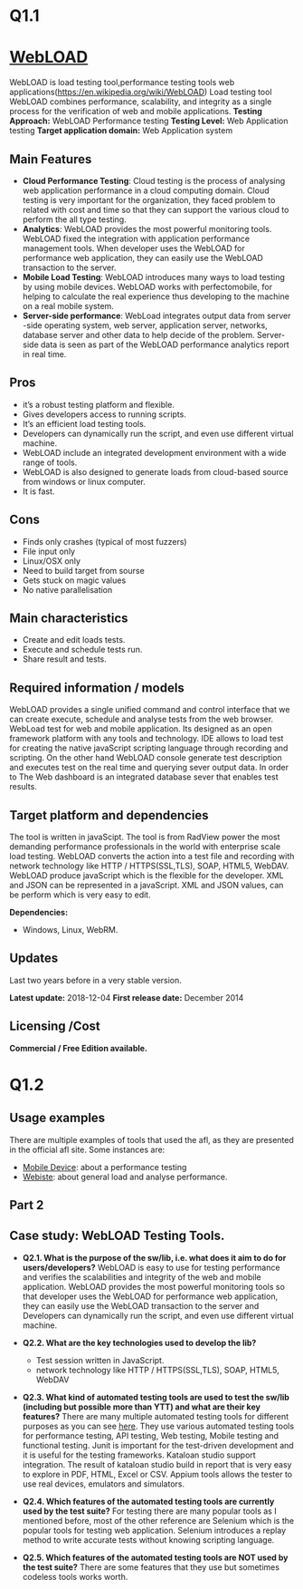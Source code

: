 # Q1.1
# [WebLOAD](https://reviews.financesonline.com/p/webload/)
WebLOAD is load testing tool,performance testing tools web applications(https://en.wikipedia.org/wiki/WebLOAD) Load testing tool WebLOAD combines performance, scalability, and integrity as a single process for the verification of web and mobile applications.
**Testing Approach:** WebLOAD Performance testing
**Testing Level:** Web Application testing
**Target application domain:** Web Application system
## Main Features
* **Cloud Performance Testing**: Cloud testing is the process of analysing web application performance in a cloud computing domain. Cloud testing is very important for the organization, they faced problem to related with cost and time so that they can support the various cloud to perform the all type testing. 
* **Analytics**: WebLOAD provides the most powerful monitoring tools. WebLOAD fixed the integration with application performance management tools. When developer uses the WebLOAD for performance web application, they can easily use the WebLOAD transaction to the server.  
* **Mobile Load Testing**: WebLOAD introduces many ways to load testing by using mobile devices. WebLOAD works with perfectomobile, for helping to calculate the real experience thus  developing to the machine on a real mobile system. 
* **Server-side performance**: WebLoad integrates output data from server -side operating system, web server, application server, networks, database server and other data to help decide of the problem. Server-side data is seen as part of the WebLOAD performance analytics report in real time.
## Pros
* it’s a robust testing platform and flexible.
* Gives developers access to running scripts.
* It’s an efficient load testing tools.
* Developers can dynamically run the script, and even use different virtual machine.
* WebLOAD include an integrated development environment with a wide range of tools. 
* WebLOAD is also designed to generate loads from cloud-based source from windows or linux computer.
* It is fast.
## Cons
* Finds only crashes (typical of most fuzzers)
* File input only
* Linux/OSX only
* Need to build target from sourse
* Gets stuck on magic values
* No native parallelisation
## Main characteristics
* Create and edit loads tests.
* Execute and schedule tests run.
* Share result and tests.
## Required information / models
WebLOAD provides a single unified command and control interface that we can create execute, schedule and analyse tests from the web browser. WebLoad test for web and mobile application. Its designed as an open framework platform with any tools and technology. 
IDE allows to load test for creating the native javaScript scripting language through recording and scripting. On the other hand WebLOAD console generate test description and executes test on the real time and querying sever output data.
In order to The Web dashboard is an integrated database sever that enables test results.
## Target platform and dependencies
The tool is written in javaScipt.
The tool is from RadView power the most demanding performance professionals in the world with enterprise scale load testing. WebLOAD converts the action into a test file and recording with network technology like HTTP / HTTPS(SSL,TLS), SOAP, HTML5, WebDAV. WebLOAD produce javaScript which is the flexible for the developer.
XML and JSON can be represented in a javaScript. XML and JSON values, can be perform which is very easy to edit. 

**Dependencies:** 
* Windows, Linux, WebRM.
## Updates
Last two years before in a very stable version.  

**Latest update:** 2018-12-04
**First release date:** December 2014
## Licensing /Cost
**Commercial / Free Edition available.**
# Q1.2
## Usage examples
There are multiple examples of tools that used the afl, as they are presented in the official afl site. Some instances are:
* [Mobile Device]( https://www.radview.com/performance-testing-with-real-mobile-devices/): about a performance testing
* [Webiste]( https://www.radview.com/performance-testing-tools-lp/): about general load and analyse performance.

## Part 2 
## Case study: WebLOAD Testing Tools.

* **Q2.1. What is the purpose of the sw/lib, i.e. what does it aim to do for users/developers?** 
WebLOAD is easy to use for testing performance and verifies the scalabilities and integrity of the web and mobile application. WebLOAD provides the most powerful monitoring tools so that developer uses the WebLOAD for performance web application, they can easily use the WebLOAD transaction to the server and Developers can dynamically run the script, and even use different virtual machine. 

* **Q2.2. What are the key technologies used to develop the lib?** 
  
  - Test session written in JavaScript.
  - network technology like HTTP / HTTPS(SSL,TLS), SOAP, HTML5, WebDAV

* **Q2.3. What kind of automated testing tools are used to test the sw/lib (including but possible more than YTT) and what are their key features?** 
There are many multiple automated testing tools for different purposes as you can see [here]( https://www.outsource2india.com/software/articles/top-10-automation-testing-tools.asp). They use various automated testing tools for performance testing, API testing, Web testing, Mobile testing and functional testing. Junit is important for the test-driven development and it is useful for the testing frameworks. Kataloan studio support integration. The result of kataloan studio build in report that is very easy to explore in PDF, HTML, Excel or CSV. Appium tools allows the tester to use real devices, emulators and simulators.  

* **Q2.4. Which features of the automated testing tools are currently used by the test suite?**
For testing there are many popular tools as I mentioned before, most of the other reference are Selenium which is the popular tools for testing web application. Selenium introduces a replay method to write accurate tests without knowing scripting language. 

* **Q2.5. Which features of the automated testing tools are NOT used by the test suite?** 
There are some features that they use but sometimes codeless tools works worth.

